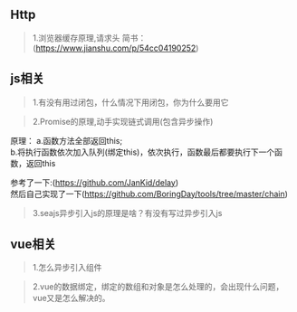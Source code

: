 ## Http

>1.浏览器缓存原理,请求头
简书：(https://www.jianshu.com/p/54cc04190252)


## js相关

>1.有没有用过闭包，什么情况下用闭包，你为什么要用它

>2.Promise的原理,动手实现链式调用(包含异步操作)

原理：
a.函数方法全部返回this;  
b.将执行函数依次加入队列(绑定this)，依次执行，函数最后都要执行下一个函数，返回this  

参考了一下:(https://github.com/JanKid/delay)  
然后自己实现了一下(https://github.com/BoringDay/tools/tree/master/chain)  

>3.seajs异步引入js的原理是啥？有没有写过异步引入js

## vue相关

>1.怎么异步引入组件

>2.vue的数据绑定，绑定的数组和对象是怎么处理的，会出现什么问题，vue又是怎么解决的。